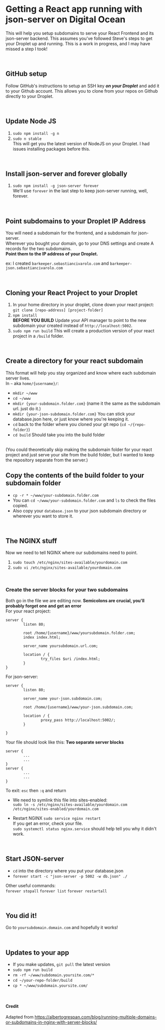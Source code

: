 # Getting a React app running with json-server on Digital Ocean
This will help you setup subdomains to serve your React Frontend and its json-server backend.
This assumes you've followed Steve's steps to get your Droplet up and running. This is a work in progress, and I may have missed a step I took!

<br>

## GitHub setup
Follow GitHub's instructions to setup an SSH key ***on your Droplet*** and add it to your Github account.
This allows you to clone from your repos on Github directly to your Droplet.

<br>

## Update Node JS
1. `sudo npm install -g n`
2. `sudo n stable`<br>
This will get you the latest version of NodeJS on your Droplet. I had issues installing packages before this.

<br>

## Install json-server and forever globally
1. `sudo npm install -g json-server forever`<br>
We'll use `forever` in the last step to keep json-server running, well, forever.

<br>

## Point subdomains to your Droplet IP Address
You will need a subdomain for the frontend, and a subdomain for json-server.<br>
Wherever you bought your domain, go to your DNS settings and create A records for the two subdomains.<br>
**Point them to the IP address of your Droplet.**

ex: I created `barkeeper.sebastiancivarolo.com` and `barkeeper-json.sebastiancivarolo.com`

<br>

## Cloning your React Project to your Droplet
1. In your home directory in your droplet, clone down your react project:<br>
`git clone [repo-address] [project-folder]`
2. `npm install`<br>
**BEFORE YOU BUILD** Update your API manager to point to the new subdomain your created instead of `http://localhost:5002`.
3. `sudo npm run build` This will create a production version of your react project in a `/build` folder.

<br>

## Create a directory for your react subdomain
This format will help you stay organized and know where each subdomain server lives.
<br>In `~` aka `home/{username}/`: 
- `mkdir ~/www`
- `cd ~/www`
- `mkdir {your-subdomain.folder.com}` (name it the same as the subdomain url. just do it.)
- `mkdir {your-json-subdomain.folder.com}` You can stick your database.json here, or just know where you're keeping it.
- `cd` back to the folder where you cloned your git repo (`cd ~/{repo-folder}`)
- `cd build` Should take you into the build folder
<br>
(You could theoretically skip making the subdomain folder for your react project and just serve your site from the build folder, but I wanted to keep the repository separate from the server.)

<br>

## Copy the contents of the build folder to your subdomain folder
- `cp -r * ~/www/your-subdomain.folder.com`
- You can `cd ~/www/your-subdomain.folder.com` and `ls` to check the files copied.
- Also copy your `database.json` to your json subdomain directory or wherever you want to store it.

<br>

## The NGINX stuff
Now we need to tell NGINX where our subdomains need to point.

1. `sudo touch /etc/nginx/sites-available/yourdomain.com`
2. `sudo vi /etc/nginx/sites-available/yourdomain.com`

<br>

### Create the server blocks for your two subdomains
Both go in the file we are editing now. 
**Semicolons are crucial, you'll probably forget one and get an error**
<br>
For your react project:
```
server {
        listen 80;
        
        root /home/{username}/www/yoursubdomain.folder.com;
        index index.html;
        
        server_name yoursubdomain.url.com;
        
        location / {
                try_files $uri /index.html;
        }
}
```

For json-server:
```
server {
        listen 80;
        
        server_name your-json.subdomain.com;
        
        root /home/{username}/www/your-json.subdomain.com;
        
        location / {
                proxy_pass http://localhost:5002/;
        }
        
}
```

Your file should look like this: **Two separate server blocks**
```
server {
        ...
        ...
}
server {
        ...
        ...
}
```


To exit: `esc` then `:q` and return

- We need to symlink this file into sites-enabled:<br>
`sudo ln -s /etc/nginx/sites-available/yourdomain.com /etc/nginx/sites-enabled/yourdomain.com`

- Restart NGINX
`sudo service nginx restart`<br>
If you get an error, check your file.<br>
`sudo systemctl status nginx.service` should help tell you why it didn't work.

<br>

## Start JSON-server
- `cd` into the directory where you put your database.json
- `forever start -c "json-server -p 5002 -w db.json" ./`

Other useful commands:<br>
`forever stopall`
`forever list`
`forever restartall`

<br>

## You did it!
Go to `yoursubdomain.domain.com` and hopefully it works!

<br>

## Updates to your app
- If you make updates, `git pull` the latest version
- `sudo npm run build`
- `rm -rf ~/www/subdomain.yoursite.com/*`
- `cd ~/your-repo-folder/build`
- `cp * ~/www/subdomain.yoursite.com/`

<br>

#### Credit
Adapted from https://albertogrespan.com/blog/running-multiple-domains-or-subdomains-in-nginx-with-server-blocks/
